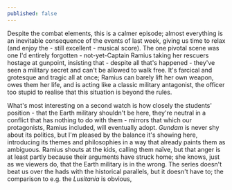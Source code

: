```yaml
---
published: false
---
```


Despite the combat elements, this is a calmer episode; almost everything is an inevitable consequence of the events of last week, giving us time to relax (and enjoy the - still excellent - musical score). The one pivotal scene was one I'd entirely forgotten - not-yet-Captain Ramius taking her rescuers hostage at gunpoint, insisting that - despite all that's happened - they've seen a military secret and can't be allowed to walk free. It's farcical and grotesque and tragic all at once; Ramius can barely lift her own weapon, owes them her life, and is acting like a classic military antagonist, the officer too stupid to realise that this situation is beyond the rules.

What's most interesting on a second watch is how closely the students' position - that the Earth military shouldn't be here, they're neutral in a conflict that has nothing to do with them - mirrors that which our protagonists, Ramius included, will eventually adopt. *Gundam* is never shy about its politics, but I'm pleased by the balance it's showing here, introducing its themes and philosophies in a way that already paints them as ambiguous. Ramius shouts at the kids, calling them naïve, but that anger is at least partly because their arguments have struck home; she knows, just as we viewers do, that the Earth military is in the wrong. The series doesn't beat us over the hads with the historical parallels, but it doesn't have to; the comparison to e.g. the *Lusitania* is obvious, 